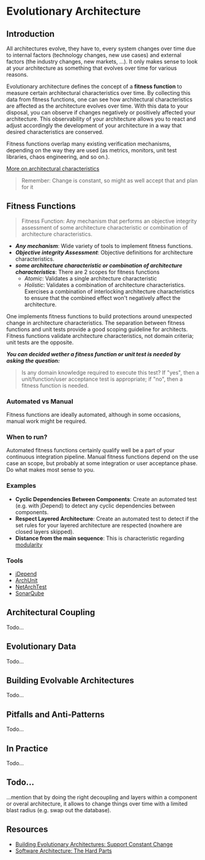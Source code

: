 # Evolutionary Architecture

## Introduction

All architectures evolve, they have to, every system changes over time due to internal factors (technology changes, new use cases) and external factors (the industry changes, new markets, ...).
It only makes sense to look at your architecture as something that evolves over time for various reasons.

Evolutionary architecture defines the concept of a **fitness function** to measure certain architectural characteristics over time. By collecting this data from fitness functions, one can see how architectural characteristics are affected as the architecture evolves over time.
With this data to your disposal, you can observe if changes negatively or positively affected your architecture. This observability of your architecture allows you to react and adjust accordingly the development of your architecture in a way that desired characteristics are conserved.

Fitness functions overlap many existing verification mechanisms, depending on the way they are used (as metrics, monitors, unit test libraries, chaos engineering, and so on.).

[More on architectural characteristics](../architecture-characteristics/readme.md)

> Remember: Change is constant, so might as well accept that and plan for it

## Fitness Functions

> Fitness Function: Any mechanism that performs an objective integrity assessment of some architecture characteristic or combination of architecture characteristics.

* ***Any mechanism***: Wide variety of tools to implement fitness functions.
* ***Objective integrity Assessment***: Objective definitions for architecture characteristics.
* ***some architecture characteristic or combination of architecture characteristics***: There are 2 scopes for fitness functions
    * *Atomic*: Validates a single architecture characteristic
    * *Holistic*: Validates a combination of architecture characteristics. Exercises a combination of interlocking architecture characteristics to ensure that the combined effect won't negatively affect the architecture.

One implements fitness functions to build protections around unexpected change in architecture characteristics.
The separation between fitness functions and unit tests provide a good scoping guideline for architects. Fitness functions validate architecture characteristics, not domain criteria; unit tests are the opposite.

***You can decided wether a fitness function or unit test is needed by asking the question:***

> Is any domain knowledge required to execute this test? If "yes", then a unit/function/user acceptance test is appropriate; if "no", then a fitness function is needed.

### Automated vs Manual

Fitness functions are ideally automated, although in some occasions, manual work might be required.

### When to run?

Automated fitness functions certainly qualify well be a part of your continuous integration pipeline. Manual fitness functions depend on the use case an scope, but probably at some integration or user acceptance phase. Do what makes most sense to you.

### Examples

* **Cyclic Dependencies Between Components**: Create an automated test (e.g. with jDepend) to detect any cyclic dependencies between components. 
* **Respect Layered Architecture**: Create an automated test to detect if the set rules for your layered architecture are respected (nowhere are closed layers skipped).
* **Distance from the main sequence**: This is characteristic regarding [modularity](../topics/modularity.md)

### Tools

* [jDepend](https://github.com/clarkware/jdepend)
* [ArchUnit](https://www.archunit.org/)
* [NetArchTest](https://github.com/BenMorris/NetArchTest)
* [SonarQube](https://www.sonarsource.com/)

## Architectural Coupling

Todo...

## Evolutionary Data

Todo...

## Building Evolvable Architectures

Todo...

## Pitfalls and Anti-Patterns

Todo...

## In Practice

Todo...

## Todo...

...mention that by doing the right decoupling and layers within a component or overal architecture, it allows to change things over time with a limited blast radius (e.g. swap out the database).

## Resources

* [Building Evolutionary Architectures: Support Constant Change](https://www.oreilly.com/library/view/building-evolutionary-architectures/9781491986356/)
* [Software Architecture: The Hard Parts](https://architecturethehardparts.com/)